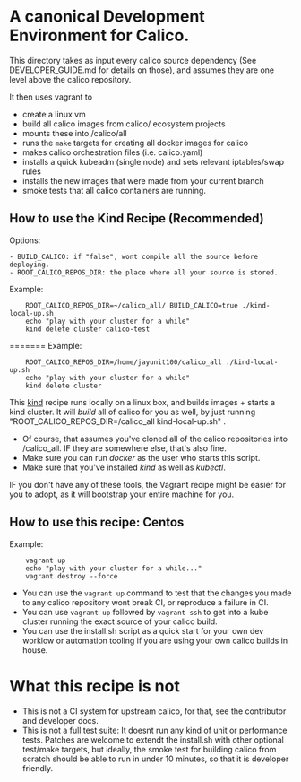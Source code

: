 # A canonical Development Environment for Calico.

This directory takes as input every calico source dependency (See DEVELOPER_GUIDE.md for details on those), and assumes they
are one level above the calico repository.

It then uses vagrant to 

- create a linux vm
- build all calico images from calico/ ecosystem projects
- mounts these into /calico/all
- runs the `make` targets for creating all docker images for calico
- makes calico orchestration files (i.e. calico.yaml)
- installs a quick kubeadm (single node) and sets relevant iptables/swap rules
- installs the new images that were made from your current branch
- smoke tests that all calico containers are running.

## How to use the Kind Recipe (Recommended)

Options:

	- BUILD_CALICO: if "false", wont compile all the source before deploying.
	- ROOT_CALICO_REPOS_DIR: the place where all your source is stored.

Example:

```
	ROOT_CALICO_REPOS_DIR=~/calico_all/ BUILD_CALICO=true ./kind-local-up.sh
	echo "play with your cluster for a while"
	kind delete cluster calico-test
```



=======
Example:

```
	ROOT_CALICO_REPOS_DIR=/home/jayunit100/calico_all ./kind-local-up.sh
	echo "play with your cluster for a while"
	kind delete cluster
```

This [kind](https://github.com/kubernetes-sigs/kind) recipe runs locally on a linux box, and builds images + starts a kind cluster.  It will *build* all of calico for you as well, by just running "ROOT_CALICO_REPOS_DIR=/calico_all kind-local-up.sh" .

- Of course, that assumes you've cloned all of the calico repositories into /calico_all.  IF they are somewhere else, that's also fine.  
- Make sure you can run *docker* as the user who starts this script.
- Make sure that you've installed *kind* as well as *kubectl*.  

IF you don't have any of these tools, the Vagrant recipe might be easier for you to adopt, as it will bootstrap your entire machine for you.

## How to use this recipe: Centos

Example:

```
	vagrant up
	echo "play with your cluster for a while..."
	vagrant destroy --force
```

- You can use the `vagrant up` command to test that the changes you made to any calico repository wont break CI,
or reproduce a failure in CI.
- You can use `vagrant up` followed by `vagrant ssh` to get into a kube cluster running the exact source of your
calico build.
- You can use the install.sh script as a quick start for your own dev worklow or automation tooling if you are using
your own calico builds in house. 

# What this recipe is not

- This is not a CI system for upstream calico, for that, see the contributor and developer docs.
- This is not a full test suite: It doesnt run any kind of unit or performance tests.  Patches
are welcome to extendt the install.sh with other optional test/make targets, but ideally, the smoke
test for building calico from scratch should be able to run in under 10 minutes, so that it is 
developer friendly.

